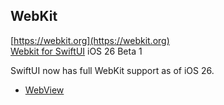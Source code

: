 ## WebKit
[https://webkit.org](https://webkit.org)   
[Webkit for SwiftUI](https://developer.apple.com/documentation/webkit/webkit-for-swiftui)
iOS 26 Beta 1

SwiftUI now has full WebKit support as of iOS 26.  

* [WebView](/Swift%20Frameworks/WebKit/WebView/)